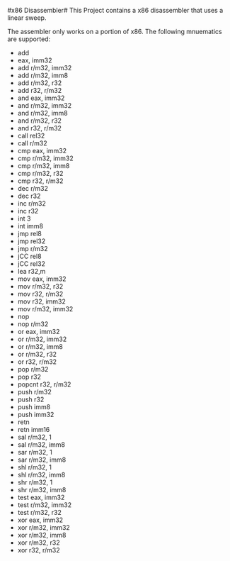 #x86 Disassembler#
This Project contains a x86 disassembler that uses a linear sweep.

The assembler only works on a portion of x86. The following mnuematics are supported:

  * add
  * eax, imm32
  * add r/m32, imm32
  * add r/m32, imm8
  * add r/m32, r32
  * add r32, r/m32
  * and eax, imm32
  * and r/m32, imm32
  * and r/m32, imm8
  * and r/m32, r32
  * and r32, r/m32
  * call rel32
  * call r/m32
  * cmp eax, imm32
  * cmp r/m32, imm32
  * cmp r/m32, imm8
  * cmp r/m32, r32
  * cmp r32, r/m32
  * dec r/m32
  * dec r32
  * inc r/m32
  * inc r32
  * int 3
  * int imm8
  * jmp rel8
  * jmp rel32
  * jmp r/m32
  * jCC rel8
  * jCC rel32
  * lea r32,m
  * mov eax, imm32
  * mov r/m32, r32
  * mov r32, r/m32
  * mov r32, imm32
  * mov r/m32, imm32
  * nop
  * nop r/m32
  * or eax, imm32
  * or r/m32, imm32
  * or r/m32, imm8
  * or r/m32, r32
  * or r32, r/m32
  * pop r/m32
  * pop r32
  * popcnt r32, r/m32
  * push r/m32
  * push r32
  * push imm8
  * push imm32
  * retn
  * retn imm16
  * sal r/m32, 1
  * sal r/m32, imm8
  * sar r/m32, 1
  * sar r/m32, imm8
  * shl r/m32, 1
  * shl r/m32, imm8
  * shr r/m32, 1
  * shr r/m32, imm8
  * test eax, imm32
  * test r/m32, imm32
  * test r/m32, r32
  * xor eax, imm32
  * xor r/m32, imm32
  * xor r/m32, imm8
  * xor r/m32, r32
  * xor r32, r/m32
